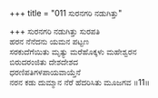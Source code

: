 +++
title = "011 ಸುರನಗರಿ ನಡುಗಿತ್ತು"

+++
ಸುರನಗರಿ ನಡುಗಿತ್ತು ಸುರಪತಿ  
ಹರನ ನೆನೆದನು ಯಮನ ಪಟ್ಟಣ  
ಸರಕುದೆಗೆಯಿತು ಮೃತ್ಯು ಮರೆಹೊಕ್ಕಳು ಮಹೇಶ್ವರನ  
ಬಿರುದರಂಜಿತು ದೇಶದೇಶದ  
ಧರಣಿಪತಿಗಳಪಾಯವಾಯ್ತೆನೆ  
ನರನ ಕಡು ದುಮ್ಮಾನ ನೆರೆ ಹೆದರಿಸಿತು ಮೂಜಗವ    ॥11॥